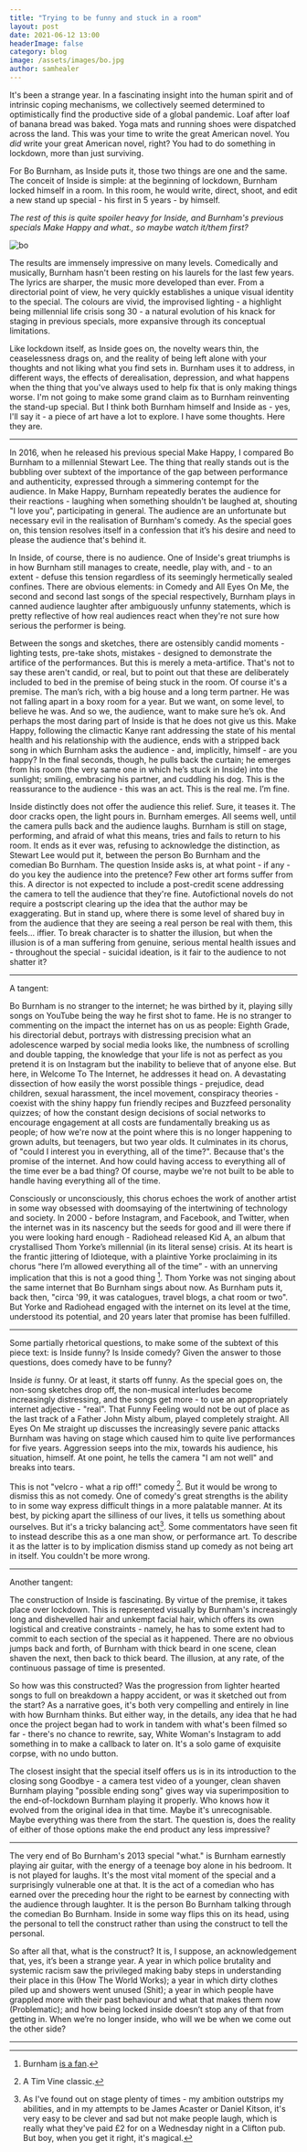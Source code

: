 ```yaml
---
title: "Trying to be funny and stuck in a room"
layout: post
date: 2021-06-12 13:00
headerImage: false
category: blog
image: /assets/images/bo.jpg
author: samhealer
---
```



It's been a strange year. In a fascinating insight into the human spirit and of intrinsic coping mechanisms, we collectively seemed determined to optimistically find the productive side of a global pandemic. Loaf after loaf of banana bread was baked. Yoga mats and running shoes were dispatched across the land. This was your time to write the great American novel. You *did* write your great American novel, right? You had to do something in lockdown, more than just surviving. 

For Bo Burnham, as Inside puts it, those two things are one and the same. The conceit of Inside is simple: at the beginning of lockdown, Burnham locked himself in a room. In this room, he would write, direct, shoot, and edit a new stand up special - his first in 5 years - by himself. 

*The rest of this is quite spoiler heavy for Inside, and Burnham's previous specials Make Happy and what., so maybe watch it/them first?*

![bo](/assets/images/bo.jpg)

The results are immensely impressive on many levels. Comedically and musically, Burnham hasn't been resting on his laurels for the last few years. The lyrics are sharper, the music more developed than ever. From a directorial point of view, he very quickly establishes a unique visual identity to the special. The colours are vivid, the improvised lighting - a highlight being millennial life crisis song 30 - a natural evolution of his knack for staging in previous specials, more expansive through its conceptual limitations. 

Like lockdown itself, as Inside goes on, the novelty wears thin, the ceaselessness drags on, and the reality of being left alone with your thoughts and not liking what you find sets in. Burnham uses it to address, in different ways, the effects of derealisation, depression, and what happens when the thing that you've always used to help fix that is only making things worse. I'm not going to make some grand claim as to Burnham reinventing the stand-up special. But I think both Burnham himself and Inside as - yes, I'll say it - a piece of art have a lot to explore. I have some thoughts. Here they are.

---

In 2016, when he released his previous special Make Happy, I compared Bo Burnham to a millennial Stewart Lee. The thing that really stands out is the bubbling over subtext of the importance of the gap between performance and authenticity, expressed through a simmering contempt for the audience. In Make Happy, Burnham repeatedly berates the audience for their reactions - laughing when something shouldn't be laughed at, shouting "I love you", participating in general. The audience are an unfortunate but necessary evil in the realisation of Burnham's comedy. As the special goes on, this tension resolves itself in a confession that it’s his desire and need to please the audience that's behind it. 

In Inside, of course, there is no audience. One of Inside's great triumphs is in how Burnham still manages to create, needle, play with, and - to an extent - defuse this tension regardless of its seemingly hermetically sealed confines. There are obvious elements: in Comedy and All Eyes On Me, the second and second last songs of the special respectively, Burnham plays in canned audience laughter after ambiguously unfunny statements, which is pretty reflective of how real audiences react when they're not sure how serious the performer is being. 

Between the songs and sketches, there are ostensibly candid moments - lighting tests, pre-take shots, mistakes - designed to demonstrate the artifice of the performances. But this is merely a meta-artifice. That's not to say these aren't candid, or real, but to point out that these are deliberately included to bed in the premise of being stuck in the room. Of course it's a premise. The man’s rich, with a big house and a long term partner. He was not falling apart in a boxy room for a year. But we want, on some level, to believe he was. And so we, the audience, want to make sure he’s ok. And perhaps the most daring part of Inside is that he does not give us this. Make Happy, following the climactic Kanye rant addressing the state of his mental health and his relationship with the audience, ends with a stripped back song in which Burnham asks the audience - and, implicitly, himself - are you happy? In the final seconds, though, he pulls back the curtain; he emerges from his room (the very same one in which he’s stuck in Inside) into the sunlight; smiling, embracing his partner, and cuddling his dog. This is the reassurance to the audience - this was an act. This is the real me. I’m fine. 

Inside distinctly does not offer the audience this relief. Sure, it teases it. The door cracks open, the light pours in. Burnham emerges. All seems well, until the camera pulls back and the audience laughs. Burnham is still on stage, performing, and afraid of what this means, tries and fails to return to his room. It ends as it ever was, refusing to acknowledge the distinction, as Stewart Lee would put it, between the person Bo Burnham and the comedian Bo Burnham. The question Inside asks is, at what point - if any - do you key the audience into the pretence? Few other art forms suffer from this. A director is not expected to include a post-credit scene addressing the camera to tell the audience that they're fine. Autofictional novels do not require a postscript clearing up the idea that the author may be exaggerating. But in stand up, where there is some level of shared buy in from the audience that they are seeing a real person be real with them, this feels... iffier. To break character is to shatter the illusion, but when the illusion is of a man suffering from genuine, serious mental health issues and - throughout the special - suicidal ideation, is it fair to the audience to not shatter it? 


---

A tangent: 

Bo Burnham is no stranger to the internet; he was birthed by it, playing silly songs on YouTube being the way he first shot to fame. He is no stranger to commenting on the impact the internet has on us as people: Eighth Grade, his directorial debut, portrays with distressing precision what an adolescence warped by social media looks like, the numbness of scrolling and double tapping, the knowledge that your life is not as perfect as you pretend it is on Instagram but the inability to believe that of anyone else. But here, in Welcome To The Internet, he addresses it head on. A devastating dissection of how easily the worst possible things - prejudice, dead children, sexual harassment, the incel movement, conspiracy theories - coexist with the shiny happy fun friendly recipes and Buzzfeed personality quizzes; of how the constant design decisions of social networks to encourage engagement at all costs are fundamentally breaking us as people; of how we're now at the point where this is no longer happening to grown adults, but teenagers, but two year olds. It culminates in its chorus, of "could I interest you in everything, all of the time?". Because that's the promise of the internet. And how could having access to everything all of the time ever be a bad thing? Of course, maybe we're not built to be able to handle having everything all of the time.  

Consciously or unconsciously, this chorus echoes the work of another artist in some way obsessed with doomsaying of the intertwining of technology and society.
In 2000 - before Instagram, and Facebook, and Twitter, when the internet was in its nascency but the seeds for good and ill were there if you were looking hard enough - Radiohead released Kid A, an album that crystallised Thom Yorke’s millennial (in its literal sense) crisis. At its heart is the frantic jittering of Idioteque, with a plaintive Yorke proclaiming in its chorus “here I’m allowed everything all of the time” - with an unnerving implication that this is not a good thing [^rh].
Thom Yorke was not singing about the same internet that Bo Burnham sings about now. As Burnham puts it, back then, "circa '99, it was catalogues, travel blogs, a chat room or two". But Yorke and Radiohead engaged with the internet on its level at the time, understood its potential, and 20 years later that promise has been fulfilled.

---

Some partially rhetorical questions, to make some of the subtext of this piece text: is Inside funny? Is Inside comedy? Given the answer to those questions, does comedy have to be funny?

Inside *is* funny. Or at least, it starts off funny. As the special goes on, the non-song sketches drop off, the non-musical interludes become increasingly distressing, and the songs get more - to use an appropriately internet adjective - "real". That Funny Feeling would not be out of place as the last track of a Father John Misty album, played completely straight. All Eyes On Me straight up discusses the increasingly severe panic attacks Burnham was having on stage which caused him to quite live performances for five years. Aggression seeps into the mix, towards his audience, his situation, himself. At one point, he tells the camera "I am not well" and breaks into tears. 

This is not "velcro - what a rip off!" comedy [^tv]. But it would be wrong to dismiss this as not comedy. One of comedy's great strengths is the ability to in some way express difficult things in a more palatable manner. At its best, by picking apart the silliness of our lives, it tells us something about ourselves. But it's a tricky balancing act[^ba]. Some commentators have seen fit to instead describe this as a one man show, or performance art. To describe it as the latter is to by implication dismiss stand up comedy as not being art in itself. You couldn't be more wrong.

---

Another tangent: 

The construction of Inside is fascinating. By virtue of the premise, it takes place over lockdown. This is represented visually by Burnham's increasingly long and dishevelled hair and unkempt facial hair, which offers its own logistical and creative constraints - namely, he has to some extent had to commit to each section of the special as it happened. There are no obvious jumps back and forth, of Burnham with thick beard in one scene, clean shaven the next, then back to thick beard. The illusion, at any rate, of the continuous passage of time is presented. 

So how was this constructed? Was the progression from lighter hearted songs to full on breakdown a happy accident, or was it sketched out from the start? As a narrative goes, it's both very compelling and entirely in line with how Burnham thinks. But either way, in the details, any idea that he had once the project began had to work in tandem with what's been filmed so far - there's no chance to rewrite, say, White Woman's Instagram to add something in to make a callback to later on. It's a solo game of exquisite corpse, with no undo button. 

The closest insight that the special itself offers us is in its introduction to the closing song Goodbye - a camera test video of a younger, clean shaven Burnham playing "possible ending song" gives way via superimposition to the end-of-lockdown Burnham playing it properly. Who knows how it evolved from the original idea in that time. Maybe it's unrecognisable. Maybe everything was there from the start. The question is, does the reality of either of those options make the end product any less impressive?

---

The very end of Bo Burnham's 2013 special "what." is Burnham earnestly playing air guitar, with the energy of a teenage boy alone in his bedroom. It is not played for laughs. It's the most vital moment of the special and a surprisingly vulnerable one at that. It is the act of a comedian who has earned over the preceding hour the right to be earnest by connecting with the audience through laughter. It is the person Bo Burnham talking through the comedian Bo Burnham. Inside in some way flips this on its head, using the personal to tell the construct rather than using the construct to tell the personal. 

So after all that, what is the construct? It is, I suppose, an acknowledgement that, yes, it’s been a strange year. A year in which police brutality and systemic racism saw the privileged making baby steps in understanding their place in this (How The World Works); a year in which dirty clothes piled up and showers went unused (Shit); a year in which people have grappled more with their past behaviour and what that makes them now (Problematic); and how being locked inside doesn’t stop any of that from getting in. When we’re no longer inside, who will we be when we come out the other side?


---


[^rh]: Burnham [is a fan](https://twitter.com/boburnham/status/729417494331457540?s=09).
[^tv]: A Tim Vine classic.
[^ba]: As I've found out on stage plenty of times - my ambition outstrips my abilities, and in my attempts to be James Acaster or Daniel Kitson, it's very easy to be clever and sad but not make people laugh, which is really what they've paid £2 for on a Wednesday night in a Clifton pub. But boy, when you get it right, it's magical.
